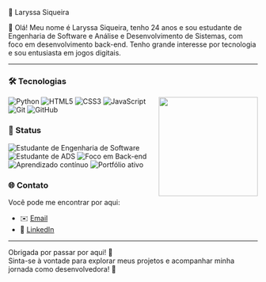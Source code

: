 👾 Laryssa Siqueira 

👋 Olá! Meu nome é Laryssa Siqueira, tenho 24 anos e sou estudante de Engenharia de Software e Análise e Desenvolvimento de Sistemas, com foco em desenvolvimento back-end. Tenho grande interesse por tecnologia e sou entusiasta em jogos digitais.

---

### 🛠️ Tecnologias

<img src="https://media0.giphy.com/media/v1.Y2lkPTc5MGI3NjExM296dzZpNm1od2JieDUwM3kxdHlqOHZkand2NTQybjBhbHA0OHltMiZlcD12MV9pbnRlcm5hbF9naWZfYnlfaWQmY3Q9Zw/UtbJGCMaeXZgFjH4BF/giphy.gif" width="200" align="right"/>

![Python](https://img.shields.io/badge/Python-000000?style=flat&logo=python&logoColor=ffde57)
![HTML5](https://img.shields.io/badge/HTML5-000000?style=flat&logo=html5&logoColor=E34F26)
![CSS3](https://img.shields.io/badge/CSS3-000000?style=flat&logo=css3&logoColor=1572B6)
![JavaScript](https://img.shields.io/badge/JavaScript-000000?style=flat&logo=javascript&logoColor=F7DF1E)
![Git](https://img.shields.io/badge/Git-000000?style=flat&logo=git&logoColor=F05032)
![GitHub](https://img.shields.io/badge/GitHub-000000?style=flat&logo=github&logoColor=white)

### 🚧 Status

![Estudante de Engenharia de Software](https://img.shields.io/badge/Engenharia_de_Software-000000?style=flat-square&logo=gradle&logoColor=white)
![Estudante de ADS](https://img.shields.io/badge/Análise_e_Desenv._de_Sistemas-000000?style=flat-square&logo=academia&logoColor=white)
![Foco em Back-end](https://img.shields.io/badge/Back--end-000000?style=flat-square&logo=server&logoColor=white)
![Aprendizado contínuo](https://img.shields.io/badge/Aprendizado_contínuo-000000?style=flat-square&logo=book&logoColor=white)
![Portfólio ativo](https://img.shields.io/badge/Portfólio_Ativo-000000?style=flat-square&logo=github&logoColor=white)

### 🌐 Contato

Você pode me encontrar por aqui:
- ✉️ [Email](mailto:larysiqueira13@gmail.com)  
- 💼 [LinkedIn](https://linkedin.com/in/laryssa-paiva031)  

---

Obrigada por passar por aqui! 🚀  
Sinta-se à vontade para explorar meus projetos e acompanhar minha jornada como desenvolvedora! 💜
